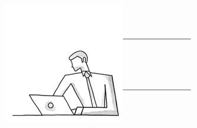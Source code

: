  <img align="right" width="320px" style="position:absolute;z-index:0" alt="GIF" src="https://github.com/ruskollin/ruskollin/blob/master/giphy.gif" />
 
# Hi! 👋
---
I'm Ruskin.
---

- 💬 Software Developer/ Nurse.
- 🔎 UX/UI Design.
- 🎯 Work In-Progress.
---
<!--
**ruskollin/ruskollin** is a ✨ _special_ ✨ repository because its `README.md` (this file) appears on your GitHub profile.

Here are some ideas to get you started:

- 🔭 I’m currently working on ...
- 🌱 I’m currently learning ...
- 👯 I’m looking to collaborate on ...
- 🤔 I’m looking for help with ...
- 💬 Ask me about ...
- 📫 How to reach me: ...
- 😄 Pronouns: ...
- ⚡ Fun fact: ...
-->
